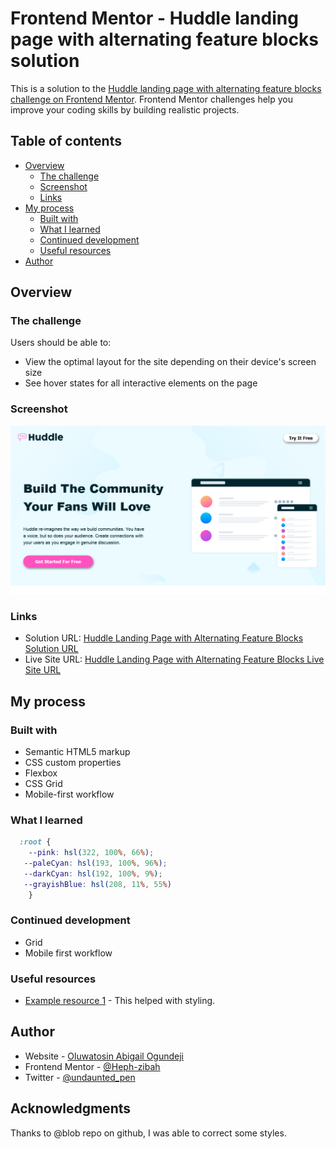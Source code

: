 # Frontend Mentor - Huddle landing page with alternating feature blocks solution

This is a solution to the [Huddle landing page with alternating feature blocks challenge on Frontend Mentor](https://www.frontendmentor.io/challenges/huddle-landing-page-with-alternating-feature-blocks-5ca5f5981e82137ec91a5100). Frontend Mentor challenges help you improve your coding skills by building realistic projects. 

## Table of contents

- [Overview](#overview)
  - [The challenge](#the-challenge)
  - [Screenshot](#screenshot)
  - [Links](#links)
- [My process](#my-process)
  - [Built with](#built-with)
  - [What I learned](#what-i-learned)
  - [Continued development](#continued-development)
  - [Useful resources](#useful-resources)
- [Author](#author)

## Overview

### The challenge

Users should be able to:

- View the optimal layout for the site depending on their device's screen size
- See hover states for all interactive elements on the page

### Screenshot

![Design screenshot](./design/screenshot.png)

### Links

- Solution URL: [Huddle Landing Page with Alternating Feature Blocks Solution URL](https://www.frontendmentor.io/challenges/huddle-landing-page-with-alternating-feature-blocks-5ca5f5981e82137ec91a5100/hub/responsive-huddle-landing-page-with-alternating-feature-html-and-css-FTDJtUF6Fq)
- Live Site URL: [Huddle Landing Page with Alternating Feature Blocks Live Site URL](https://huddle-page-blocks-frontend.netlify.app/)

## My process

### Built with

- Semantic HTML5 markup
- CSS custom properties
- Flexbox
- CSS Grid
- Mobile-first workflow

### What I learned
```css
  :root {
    --pink: hsl(322, 100%, 66%);
   --paleCyan: hsl(193, 100%, 96%);
   --darkCyan: hsl(192, 100%, 9%);
   --grayishBlue: hsl(208, 11%, 55%)
    }
```

### Continued development
- Grid
- Mobile first workflow
### Useful resources

- [Example resource 1](https://github.com/ana-coimbra/huddle-landing-page-with-alternating-feature-blocks/blob/main/src/style.css) - This helped with styling.

## Author

- Website - [Oluwatosin Abigail Ogundeji](https://medium.com/@oluwatosinhephzibah)
- Frontend Mentor - [@Heph-zibah](https://www.frontendmentor.io/profile/Heph-zibah)
- Twitter - [@undaunted_pen](https://www.twitter.com/undaunted_pen)
## Acknowledgments

Thanks to @blob repo on github, I was able to correct some styles.
